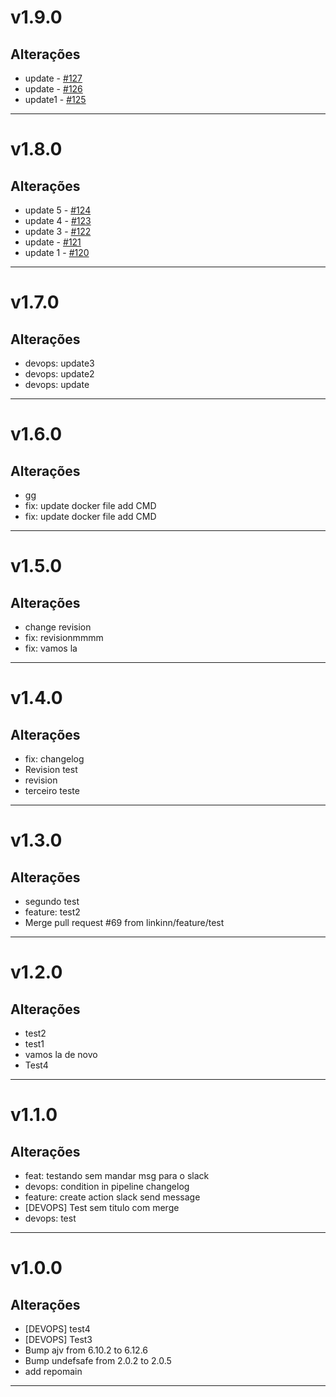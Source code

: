 # v1.9.0

## Alterações
- update - [#127](https://github.com/linkinn/apipokemon/pull/127)
- update - [#126](https://github.com/linkinn/apipokemon/pull/126)
- update1 - [#125](https://github.com/linkinn/apipokemon/pull/125)
---

# v1.8.0

## Alterações
- update 5 - [#124](https://github.com/linkinn/apipokemon/pull/124)
- update 4 - [#123](https://github.com/linkinn/apipokemon/pull/123)
- update 3 - [#122](https://github.com/linkinn/apipokemon/pull/122)
- update - [#121](https://github.com/linkinn/apipokemon/pull/121)
- update 1 - [#120](https://github.com/linkinn/apipokemon/pull/120)
---

# v1.7.0

## Alterações
- devops: update3
- devops: update2
- devops: update
---

# v1.6.0

## Alterações
- gg
- fix: update docker file add CMD
- fix: update docker file add CMD
---

# v1.5.0

## Alterações
- change revision
- fix: revisionmmmm
- fix: vamos la
---

# v1.4.0

## Alterações
- fix: changelog
- Revision test
- revision
- terceiro teste
---

# v1.3.0

## Alterações
- segundo test
- feature: test2
- Merge pull request #69 from linkinn/feature/test
---


# v1.2.0

## Alterações
- test2
- test1
- vamos la de novo
- Test4
---

# v1.1.0

## Alterações
- feat: testando sem mandar msg para o slack
- devops: condition in pipeline changelog
- feature: create action slack send message
- [DEVOPS] Test sem titulo com merge
- devops: test
---

# v1.0.0

## Alterações
- [DEVOPS] test4
- [DEVOPS] Test3
- Bump ajv from 6.10.2 to 6.12.6
- Bump undefsafe from 2.0.2 to 2.0.5
- add repomain
---
